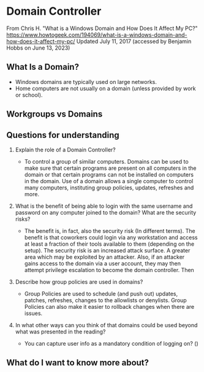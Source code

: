 # Domain Controller
From Chris H. "What is a Windows Domain and How Does It Affect My PC?" https://www.howtogeek.com/194069/what-is-a-windows-domain-and-how-does-it-affect-my-pc/ Updated July 11, 2017 (accessed by Benjamin Hobbs on June 13, 2023)

## What Is a Domain?
* Windows domains are typically used on large networks.
* Home computers are not usually on a domain (unless provided by work or school).

## Workgroups vs Domains

## Questions for understanding

1. Explain the role of a Domain Controller?
    * To control a group of similar computers. Domains can be used to make sure that certain programs are present on all computers in the domain or that certain programs can not be installed on computers in the domain. Use of a domain allows a single computer to control many computers, instituting group policies, updates, refreshes and more.

2. What is the benefit of being able to login with the same username and password on any computer joined to the domain? What are the security risks?
   * The benefit is, in fact, also the security risk (In different terms). The benefit is that coworkers could login via any workstation and access at least a fraction of their tools available to them (depending on the setup). The security risk is an increased attack surface. A greater area which may be exploited by an attacker. Also, if an attacker gains access to the domain via a user account, they may then attempt privilege escalation to become the domain controller. Then 

3. Describe how group policies are used in domains?
   * Group Policies are used to schedule (and push out) updates, patches, refreshes, changes to the allowlists or denylists. Group Policies can also make it easier to rollback changes when there are issues. 

4. In what other ways can you think of that domains could be used beyond what was presented in the reading?
   * You can capture user info as a mandatory condition of logging on? ()




## What do I want to know more about?